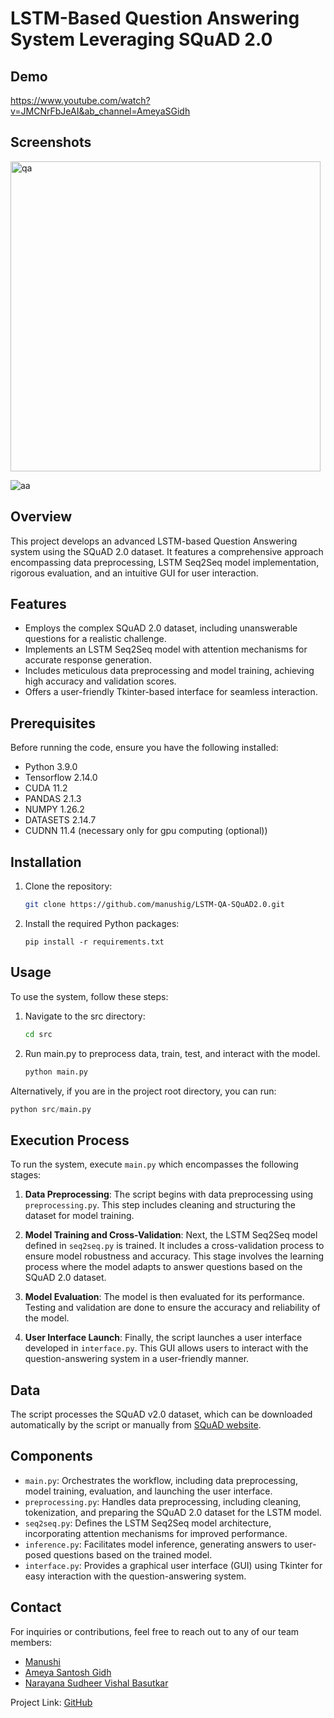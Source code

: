 # LSTM-Based Question Answering System Leveraging SQuAD 2.0

## Demo
https://www.youtube.com/watch?v=JMCNrFbJeAI&ab_channel=AmeyaSGidh

## Screenshots

<img width="496" alt="qa" src="https://github.com/ameyagidh/QuestionAnsweringBot/assets/65457905/f15191b1-2152-41a2-a17a-651e440bc25e">

![aa](https://github.com/ameyagidh/QuestionAnsweringBot/assets/65457905/53041f0c-1070-4f25-ab33-63c5f66b1c85)

## Overview
This project develops an advanced LSTM-based Question Answering system using the SQuAD 2.0 dataset. It features a comprehensive approach encompassing data preprocessing, LSTM Seq2Seq model implementation, rigorous evaluation, and an intuitive GUI for user interaction.

## Features
- Employs the complex SQuAD 2.0 dataset, including unanswerable questions for a realistic challenge.
- Implements an LSTM Seq2Seq model with attention mechanisms for accurate response generation.
- Includes meticulous data preprocessing and model training, achieving high accuracy and validation scores.
- Offers a user-friendly Tkinter-based interface for seamless interaction.

## Prerequisites
Before running the code, ensure you have the following installed:
- Python 3.9.0
- Tensorflow 2.14.0
- CUDA 11.2
- PANDAS 2.1.3
- NUMPY 1.26.2
- DATASETS 2.14.7
- CUDNN 11.4 (necessary only for gpu computing (optional))
  
## Installation
1. Clone the repository:
   ```bash
   git clone https://github.com/manushig/LSTM-QA-SQuAD2.0.git
   ```
2. Install the required Python packages:
   ```
   pip install -r requirements.txt
   ```

## Usage
To use the system, follow these steps:

1. Navigate to the src directory:
   ```bash
   cd src

2. Run main.py to preprocess data, train, test, and interact with the model.
   
   ```python
   python main.py
   ```

  Alternatively, if you are in the project root directory, you can run:
 
   ```python
   python src/main.py
   ```

## Execution Process
To run the system, execute `main.py` which encompasses the following stages:

1. **Data Preprocessing**: The script begins with data preprocessing using `preprocessing.py`. This step includes cleaning and structuring the dataset for model training.

2. **Model Training and Cross-Validation**: Next, the LSTM Seq2Seq model defined in `seq2seq.py` is trained. It includes a cross-validation process to ensure model robustness and accuracy. This stage involves the learning process where the model adapts to answer questions based on the SQuAD 2.0 dataset.

3. **Model Evaluation**: The model is then evaluated for its performance. Testing and validation are done to ensure the accuracy and reliability of the model.

4. **User Interface Launch**: Finally, the script launches a user interface developed in `interface.py`. This GUI allows users to interact with the question-answering system in a user-friendly manner.

## Data
The script processes the SQuAD v2.0 dataset, which can be downloaded automatically by the script or manually from [SQuAD website](https://rajpurkar.github.io/SQuAD-explorer/).

## Components
- `main.py`: Orchestrates the workflow, including data preprocessing, model training, evaluation, and launching the user interface.
- `preprocessing.py`: Handles data preprocessing, including cleaning, tokenization, and preparing the SQuAD 2.0 dataset for the LSTM model.
- `seq2seq.py`: Defines the LSTM Seq2Seq model architecture, incorporating attention mechanisms for improved performance.
- `inference.py`: Facilitates model inference, generating answers to user-posed questions based on the trained model.
- `interface.py`: Provides a graphical user interface (GUI) using Tkinter for easy interaction with the question-answering system.

## Contact
For inquiries or contributions, feel free to reach out to any of our team members:

- [Manushi](manushi.f@northeastern.edu)
- [Ameya Santosh Gidh](gidh.am@northeastern.edu)
- [Narayana Sudheer Vishal Basutkar](basutkar.n@northeastern.edu)

Project Link: [GitHub](https://github.com/ameyagidh/QuestionAnsweringBot)
